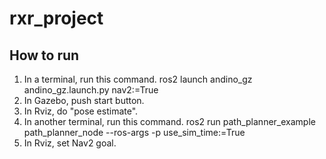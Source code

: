 # rxr_project
## How to run
1. In a terminal, run this command. 
ros2 launch andino_gz andino_gz.launch.py nav2:=True
2. In Gazebo, push start button.
3. In Rviz, do "pose estimate".
4. In another terminal, run this command.
ros2 run path_planner_example path_planner_node --ros-args -p use_sim_time:=True
5. In Rviz, set Nav2 goal.

